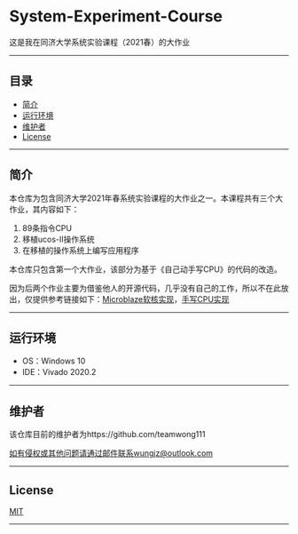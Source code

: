 # System-Experiment-Course

这是我在同济大学系统实验课程（2021春）的大作业

---

## 目录
- [简介](#简介)
- [运行环境](#运行环境)
- [维护者](#维护者)
- [License](#License)

---

## 简介
本仓库为包含同济大学2021年春系统实验课程的大作业之一。本课程共有三个大作业，其内容如下：
1. 89条指令CPU
2. 移植ucos-II操作系统
3. 在移植的操作系统上编写应用程序

本仓库只包含第一个大作业，该部分为基于《自己动手写CPU》的代码的改造。

因为后两个作业主要为借鉴他人的开源代码，几乎没有自己的工作，所以不在此放出，仅提供参考链接如下：[Microblaze软核实现](https://github.com/SongSenWang/Xilinx-operation-system-migration)，[手写CPU实现](https://github.com/yufeiran/OpenMIPS)

---

## 运行环境
- OS：Windows 10
- IDE：Vivado 2020.2

---

## 维护者
该仓库目前的维护者为https://github.com/teamwong111

如有侵权或其他问题请通过邮件联系wungjz@outlook.com

---

## License
[MIT](https://github.com/teamwong111/System-Experiment-Course/blob/main/LICENSE)

---